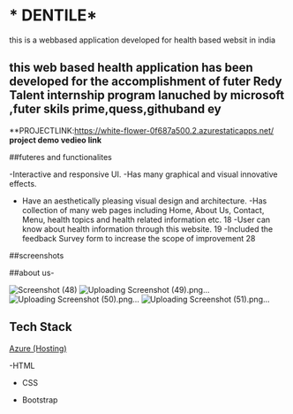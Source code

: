 # * DENTILE*
this is a webbased application developed for health based websit in india

## this web based health application has been developed for the accomplishment of futer Redy Talent internship program lanuched by microsoft ,futer skils prime,quess,githuband ey


**PROJECTLINK:https://white-flower-0f687a500.2.azurestaticapps.net/
**project demo vedieo link**


##futeres and functionalites

-Interactive and responsive UI.
-Has many graphical and visual innovative effects.
- Have an aesthetically pleasing visual design and architecture.
-Has collection of many web pages including Home, About Us, Contact, Menu, health topics and health related information etc. 18
-User can know about health information through this website. 19
-Included the feedback Survey form to increase the scope of improvement 28

##screenshots


##about us-




![Screenshot (48)](https://user-images.githubusercontent.com/122155555/221393473-476b3174-c6b0-4805-a2d8-9ca394bf5cc9.png)
![Uploading Screenshot (49).png…]()
![Uploading Screenshot (50).png…]()
![Uploading Screenshot (51).png…]()

## Tech Stack



[Azure (Hosting)](https://azure.microsoft.com/en-In/features/azure-portal/)

 -HTML

- CSS

- Bootstrap


